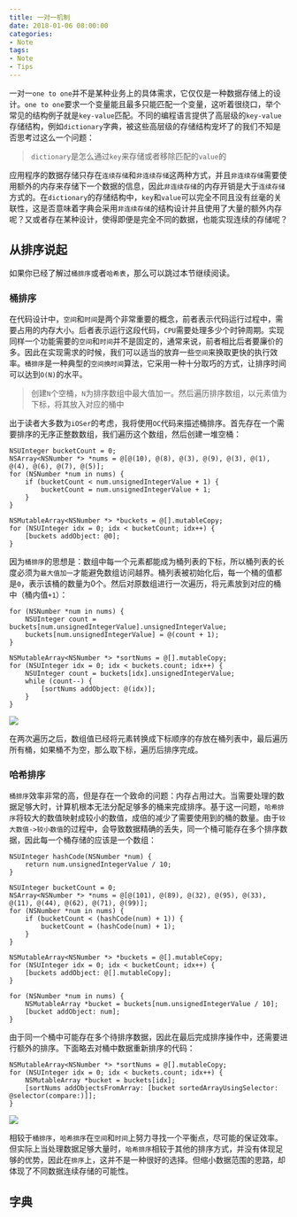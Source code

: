 ```yaml
---
title: 一对一机制
date: 2018-01-06 08:00:00
categories:
- Note
tags:
- Note
- Tips
---
```


一对一`one to one`并不是某种业务上的具体需求，它仅仅是一种数据存储上的设计。`one to one`要求一个变量能且最多只能匹配一个变量，这听着很绕口，举个常见的结构例子就是`key-value`匹配。不同的编程语言提供了高层级的`key-value`存储结构，例如`dictionary`字典，被这些高层级的存储结构宠坏了的我们不知是否思考过这么一个问题：

> `dictionary`是怎么通过`key`来存储或者移除匹配的`value`的

应用程序的数据存储只存在`连续存储`和`非连续存储`这两种方式，并且`非连续存储`需要使用额外的内存来存储下一个数据的信息，因此`非连续存储`的内存开销是大于`连续存储`方式的。在`dictionary`的存储结构中，`key`和`value`可以完全不同且没有丝毫的关联性，这是否意味着字典会采用`非连续存储`的结构设计并且使用了大量的额外内存呢？又或者存在某种设计，使得即便是完全不同的数据，也能实现连续的存储呢？

## 从排序说起
如果你已经了解过`桶排序`或者`哈希表`，那么可以跳过本节继续阅读。

### 桶排序
在代码设计中，`空间`和`时间`是两个非常重要的概念，前者表示代码运行过程中，需要占用的内存大小。后者表示运行这段代码，`CPU`需要处理多少个时钟周期。实现同样一个功能需要的`空间`和`时间`并不是固定的，通常来说，前者相比后者要廉价的多。因此在实现需求的时候，我们可以适当的放弃一些`空间`来换取更快的执行效率。`桶排序`是一种典型的`空间换时间`算法，它采用一种十分取巧的方式，让排序时间可以达到`O(N)`的水平。

> 创建`N`个空桶，`N`为排序数组中最大值加一。然后遍历排序数组，以元素值为下标，将其放入对应的桶中

出于读者大多数为`iOSer`的考虑，我将使用`OC`代码来描述桶排序。首先存在一个需要排序的无序正整数数组，我们遍历这个数组，然后创建一堆空桶：

    NSUInteger bucketCount = 0;
    NSArray<NSNumber *> *nums = @[@(10), @(8), @(3), @(9), @(3), @(1), @(4), @(6), @(7), @(5)];
    for (NSNumber *num in nums) {
        if (bucketCount < num.unsignedIntegerValue + 1) {
            bucketCount = num.unsignedIntegerValue + 1;
        }
    }
    
    NSMutableArray<NSNumber *> *buckets = @[].mutableCopy;
    for (NSUInteger idx = 0; idx < bucketCount; idx++) {
        [buckets addObject: @0];
    }
    
因为`桶排序`的思想是：数组中每一个元素都能成为桶列表的下标，所以桶列表的长度必须为`最大值加一`才能避免数组访问越界。桶列表被初始化后，每一个桶的值都是`0`，表示该桶的数量为0个。然后对原数组进行一次遍历，将元素放到对应的桶中（桶内值`+1`）：

    for (NSNumber *num in nums) {
        NSUInteger count = buckets[num.unsignedIntegerValue].unsignedIntegerValue;
        buckets[num.unsignedIntegerValue] = @(count + 1);
    }

    NSMutableArray<NSNumber *> *sortNums = @[].mutableCopy;
    for (NSUInteger idx = 0; idx < buckets.count; idx++) {
        NSUInteger count = buckets[idx].unsignedIntegerValue;
        while (count--) {
            [sortNums addObject: @(idx)];
        }
    }
    
![](http://p0zs066q3.bkt.clouddn.com/2018012101.jpg)
    
在两次遍历之后，数组值已经将元素转换成下标顺序的存放在桶列表中，最后遍历所有桶，如果桶不为空，那么取下标，遍历后排序完成。

### 哈希排序
`桶排序`效率非常的高，但是存在一个致命的问题：内存占用过大。当需要处理的数据足够大时，计算机根本无法分配足够多的桶来完成排序。基于这一问题，`哈希排序`将较大的数值映射成较小的数值，成倍的减少了需要使用到的桶的数量。由于`较大数值->较小数值`的过程中，会导致数据精确的丢失，同一个桶可能存在多个排序数据，因此每一个桶存储的应该是一个数组：

    NSUInteger hashCode(NSNumber *num) {
        return num.unsignedIntegerValue / 10;
    }

    NSUInteger bucketCount = 0;
    NSArray<NSNumber *> *nums = @[@(101), @(89), @(32), @(95), @(33), @(11), @(44), @(62), @(71), @(99)];
    for (NSNumber *num in nums) {
        if (bucketCount < (hashCode(num) + 1)) {
            bucketCount = (hashCode(num) + 1);
        }
    }
    
    NSMutableArray<NSNumber *> *buckets = @[].mutableCopy;
    for (NSUInteger idx = 0; idx < bucketCount; idx++) {
        [buckets addObject: @[].mutableCopy];
    }

    for (NSNumber *num in nums) {
        NSMutableArray *bucket = buckets[num.unsignedIntegerValue / 10];
        [bucket addObject: num];
    }

由于同一个桶中可能存在多个待排序数据，因此在最后完成排序操作中，还需要进行额外的排序。下面略去对桶中数据重新排序的代码：

    NSMutableArray<NSNumber *> *sortNums = @[].mutableCopy;
    for (NSUInteger idx = 0; idx < buckets.count; idx++) {
        NSMutableArray *bucket = buckets[idx];
        [sortNums addObjectsFromArray: [bucket sortedArrayUsingSelector: @selector(compare:)]];
    }

![](http://p0zs066q3.bkt.clouddn.com/2018012102.jpg)

相较于`桶排序`，`哈希排序`在`空间`和`时间`上努力寻找一个平衡点，尽可能的保证效率。但实际上当处理数据足够大量时，`哈希排序`相较于其他的排序方式，并没有体现足够的优势，因此在`排序`上，这并不是一种很好的选择。但缩小数据范围的思路，却体现了不同数据连续存储的可能性。

## 字典



